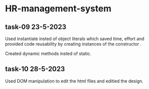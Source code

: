# HR-management-system
## task-09 23-5-2023
Used instantiate insted of object literals which saved time, effort and provided code reusability by creating instances of the constructor . 

Created dynamic methods insted of static.

## task-10 28-5-2023
Used DOM manipulation to edit the html files and editied the design.